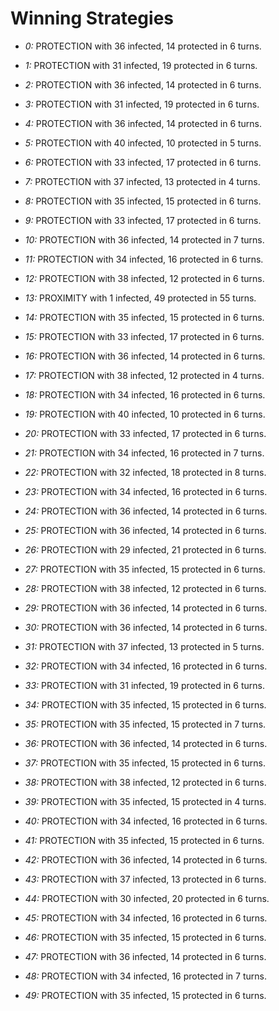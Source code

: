 # Winning Strategies

* _0:_ PROTECTION with 36 infected, 14 protected in 6 turns.


* _1:_ PROTECTION with 31 infected, 19 protected in 6 turns.


* _2:_ PROTECTION with 36 infected, 14 protected in 6 turns.


* _3:_ PROTECTION with 31 infected, 19 protected in 6 turns.


* _4:_ PROTECTION with 36 infected, 14 protected in 6 turns.


* _5:_ PROTECTION with 40 infected, 10 protected in 5 turns.


* _6:_ PROTECTION with 33 infected, 17 protected in 6 turns.


* _7:_ PROTECTION with 37 infected, 13 protected in 4 turns.


* _8:_ PROTECTION with 35 infected, 15 protected in 6 turns.


* _9:_ PROTECTION with 33 infected, 17 protected in 6 turns.


* _10:_ PROTECTION with 36 infected, 14 protected in 7 turns.


* _11:_ PROTECTION with 34 infected, 16 protected in 6 turns.


* _12:_ PROTECTION with 38 infected, 12 protected in 6 turns.


* _13:_ PROXIMITY with 1 infected, 49 protected in 55 turns.


* _14:_ PROTECTION with 35 infected, 15 protected in 6 turns.


* _15:_ PROTECTION with 33 infected, 17 protected in 6 turns.


* _16:_ PROTECTION with 36 infected, 14 protected in 6 turns.


* _17:_ PROTECTION with 38 infected, 12 protected in 4 turns.


* _18:_ PROTECTION with 34 infected, 16 protected in 6 turns.


* _19:_ PROTECTION with 40 infected, 10 protected in 6 turns.


* _20:_ PROTECTION with 33 infected, 17 protected in 6 turns.


* _21:_ PROTECTION with 34 infected, 16 protected in 7 turns.


* _22:_ PROTECTION with 32 infected, 18 protected in 8 turns.


* _23:_ PROTECTION with 34 infected, 16 protected in 6 turns.


* _24:_ PROTECTION with 36 infected, 14 protected in 6 turns.


* _25:_ PROTECTION with 36 infected, 14 protected in 6 turns.


* _26:_ PROTECTION with 29 infected, 21 protected in 6 turns.


* _27:_ PROTECTION with 35 infected, 15 protected in 6 turns.


* _28:_ PROTECTION with 38 infected, 12 protected in 6 turns.


* _29:_ PROTECTION with 36 infected, 14 protected in 6 turns.


* _30:_ PROTECTION with 36 infected, 14 protected in 6 turns.


* _31:_ PROTECTION with 37 infected, 13 protected in 5 turns.


* _32:_ PROTECTION with 34 infected, 16 protected in 6 turns.


* _33:_ PROTECTION with 31 infected, 19 protected in 6 turns.


* _34:_ PROTECTION with 35 infected, 15 protected in 6 turns.


* _35:_ PROTECTION with 35 infected, 15 protected in 7 turns.


* _36:_ PROTECTION with 36 infected, 14 protected in 6 turns.


* _37:_ PROTECTION with 35 infected, 15 protected in 6 turns.


* _38:_ PROTECTION with 38 infected, 12 protected in 6 turns.


* _39:_ PROTECTION with 35 infected, 15 protected in 4 turns.


* _40:_ PROTECTION with 34 infected, 16 protected in 6 turns.


* _41:_ PROTECTION with 35 infected, 15 protected in 6 turns.


* _42:_ PROTECTION with 36 infected, 14 protected in 6 turns.


* _43:_ PROTECTION with 37 infected, 13 protected in 6 turns.


* _44:_ PROTECTION with 30 infected, 20 protected in 6 turns.


* _45:_ PROTECTION with 34 infected, 16 protected in 6 turns.


* _46:_ PROTECTION with 35 infected, 15 protected in 6 turns.


* _47:_ PROTECTION with 36 infected, 14 protected in 6 turns.


* _48:_ PROTECTION with 34 infected, 16 protected in 7 turns.


* _49:_ PROTECTION with 35 infected, 15 protected in 6 turns.



